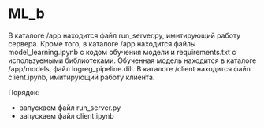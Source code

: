 # ML_b
В каталоге /app находится файл run_server.py, имитирующий работу сервера. 
Кроме того, в каталоге /app находится файлы model_learning.ipynb с кодом обучения модели и requirements.txt с используемыми библиотеками. 
Обученная модель находится в каталоге /app/models, файл logreg_pipeline.dill. 
В каталоге /client находится файл client.ipynb, имитирующий работу клиента.

Порядок: 
- запускаем файл run_server.py
- запускаем файл client.ipynb
